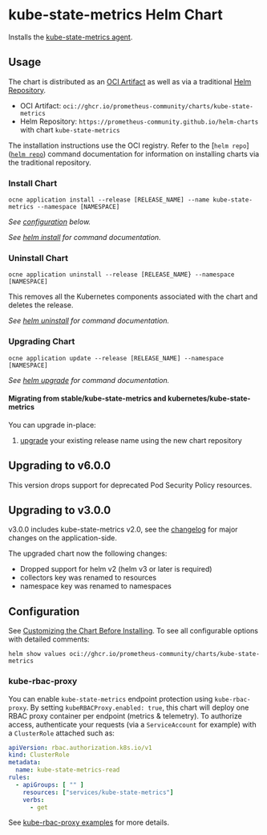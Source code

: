 # kube-state-metrics Helm Chart

Installs the [kube-state-metrics agent](https://github.com/kubernetes/kube-state-metrics).

## Usage

The chart is distributed as an [OCI Artifact](https://helm.sh/docs/topics/registries/) as well as via a traditional [Helm Repository](https://helm.sh/docs/topics/chart_repository/).

- OCI Artifact: `oci://ghcr.io/prometheus-community/charts/kube-state-metrics`
- Helm Repository: `https://prometheus-community.github.io/helm-charts` with chart `kube-state-metrics`

The installation instructions use the OCI registry. Refer to the [`helm repo`]([`helm repo`](https://helm.sh/docs/helm/helm_repo/)) command documentation for information on installing charts via the traditional repository.

### Install Chart

```console
ocne application install --release [RELEASE_NAME] --name kube-state-metrics --namespace [NAMESPACE]
```

_See [configuration](#configuration) below._

_See [helm install](https://helm.sh/docs/helm/helm_install/) for command documentation._

### Uninstall Chart

```console
ocne application uninstall --release [RELEASE_NAME} --namespace [NAMESPACE]
```

This removes all the Kubernetes components associated with the chart and deletes the release.

_See [helm uninstall](https://helm.sh/docs/helm/helm_uninstall/) for command documentation._

### Upgrading Chart

```console
ocne application update --release [RELEASE_NAME] --namespace [NAMESPACE]
```

_See [helm upgrade](https://helm.sh/docs/helm/helm_upgrade/) for command documentation._

#### Migrating from stable/kube-state-metrics and kubernetes/kube-state-metrics

You can upgrade in-place:

1. [upgrade](#upgrading-chart) your existing release name using the new chart repository

## Upgrading to v6.0.0

This version drops support for deprecated Pod Security Policy resources.

## Upgrading to v3.0.0

v3.0.0 includes kube-state-metrics v2.0, see the [changelog](https://github.com/kubernetes/kube-state-metrics/blob/release-2.0/CHANGELOG.md) for major changes on the application-side.

The upgraded chart now the following changes:

- Dropped support for helm v2 (helm v3 or later is required)
- collectors key was renamed to resources
- namespace key was renamed to namespaces

## Configuration

See [Customizing the Chart Before Installing](https://helm.sh/docs/intro/using_helm/#customizing-the-chart-before-installing). To see all configurable options with detailed comments:

```console
helm show values oci://ghcr.io/prometheus-community/charts/kube-state-metrics
```

### kube-rbac-proxy

You can enable `kube-state-metrics` endpoint protection using `kube-rbac-proxy`. By setting `kubeRBACProxy.enabled: true`, this chart will deploy one RBAC proxy container per endpoint (metrics & telemetry).
To authorize access, authenticate your requests (via a `ServiceAccount` for example) with a `ClusterRole` attached such as:

```yaml
apiVersion: rbac.authorization.k8s.io/v1
kind: ClusterRole
metadata:
  name: kube-state-metrics-read
rules:
  - apiGroups: [ "" ]
    resources: ["services/kube-state-metrics"]
    verbs:
      - get
```

See [kube-rbac-proxy examples](https://github.com/brancz/kube-rbac-proxy/tree/master/examples/resource-attributes) for more details.
